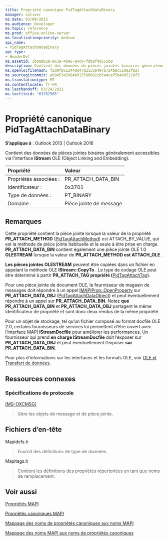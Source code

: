 ```yaml
---
title: Propriété canonique PidTagAttachDataBinary
manager: soliver
ms.date: 03/09/2015
ms.audience: Developer
ms.topic: reference
ms.prod: office-online-server
ms.localizationpriority: medium
api_name:
- PidTagAttachDataBinary
api_type:
- HeaderDef
ms.assetid: 3b0a8b28-863e-4b96-a4c0-fdb8f40555b9
description: Contient des données de pièces jointes binaires généralement accessibles via l’interface IStream OLE (Object Linking and Embedding).
ms.openlocfilehash: f2d9f8512440d47d2133e4976724b8c51de2f02c
ms.sourcegitcommit: eb9453e5664b01759b602cb5a4cef5b4885128f3
ms.translationtype: MT
ms.contentlocale: fr-FR
ms.lasthandoff: 03/24/2022
ms.locfileid: "63782565"
---
```

# <a name="pidtagattachdatabinary-canonical-property"></a>Propriété canonique PidTagAttachDataBinary

  
  
**S’applique à** : Outlook 2013 | Outlook 2016 
  
Contient des données de pièces jointes binaires généralement accessibles via l’interface **IStream** OLE (Object Linking and Embedding). 
  
|Propriété |Valeur |
|:-----|:-----|
|Propriétés associées :  <br/> |PR_ATTACH_DATA_BIN  <br/> |
|Identificateur :  <br/> |0x3701  <br/> |
|Type de données :  <br/> |PT_BINARY  <br/> |
|Domaine :  <br/> |Pièce jointe de message  <br/> |
   
## <a name="remarks"></a>Remarques

Cette propriété contient la pièce jointe lorsque la valeur de la propriété **PR_ATTACH_METHOD** ([PidTagAttachMethod](pidtagattachmethod-canonical-property.md)) est ATTACH_BY_VALUE, qui est la méthode de pièce jointe habituelle et la seule à être prise en charge. **PR_ATTACH_DATA_BIN** contient également une pièce jointe OLE 1.0 **OLESTREAM** lorsque la valeur de **PR_ATTACH_METHOD est ATTACH_OLE** . 
  
 **Les pièces jointes OLESTREAM** peuvent être copiées dans un fichier en appelant la méthode OLE **IStream::CopyTo** . Le type de codage OLE peut être déterminé à partir **PR_ATTACH_TAG propriété (**[PidTagAttachTag](pidtagattachtag-canonical-property.md)). 
  
Pour une pièce jointe de document OLE, le fournisseur de magasin de messages doit répondre à un appel [IMAPIProp::OpenProperty](imapiprop-openproperty.md) sur **PR_ATTACH_DATA_OBJ** ([PidTagAttachDataObject](pidtagattachdataobject-canonical-property.md)) et peut éventuellement répondre à un appel sur **PR_ATTACH_DATA_BIN**. Notez **que PR_ATTACH_DATA_BIN** et **PR_ATTACH_DATA_OBJ** partagent le même identificateur de propriété et sont donc deux rendus de la même propriété. 
  
Pour un objet de stockage, tel qu’un fichier composé au format docfile OLE 2.0, certains fournisseurs de services lui permettent d’être ouvert avec l’interface MAPI **IStreamDocfile** pour améliorer les performances. Un fournisseur qui prend **en charge IStreamDocfile** doit l’exposer sur **PR_ATTACH_DATA_OBJ** et peut éventuellement l’exposer **sur PR_ATTACH_DATA_BIN**. 
  
Pour plus d’informations sur les interfaces et les formats OLE, voir [OLE et Transfert de données](https://msdn.microsoft.com/library/d4a57956-37ba-44ca-8efc-bf617ad5e77b.aspx). 
  
## <a name="related-resources"></a>Ressources connexes

### <a name="protocol-specifications"></a>Spécifications de protocole

[[MS-OXCMSG]](https://msdn.microsoft.com/library/7fd7ec40-deec-4c06-9493-1bc06b349682%28Office.15%29.aspx)
  
> Gère les objets de message et de pièce jointe.
    
## <a name="header-files"></a>Fichiers d’en-tête

Mapidefs.h
  
> Fournit des définitions de type de données.
    
Mapitags.h
  
> Contient les définitions des propriétés répertoriées en tant que noms de remplacement.
    
## <a name="see-also"></a>Voir aussi



[Propriétés MAPI](mapi-properties.md)
  
[Propriétés canoniques MAPI](mapi-canonical-properties.md)
  
[Mappage des noms de propriétés canoniques aux noms MAPI](mapping-canonical-property-names-to-mapi-names.md)
  
[Mappage des noms MAPI aux noms de propriétés canoniques](mapping-mapi-names-to-canonical-property-names.md)

